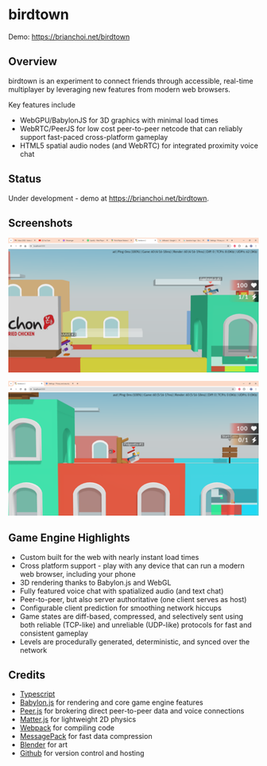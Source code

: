 # birdtown

Demo: https://brianchoi.net/birdtown

## Overview

birdtown is an experiment to connect friends through accessible, real-time multiplayer by leveraging new features from modern web browsers.

Key features include
 * WebGPU/BabylonJS for 3D graphics with minimal load times
 * WebRTC/PeerJS for low cost peer-to-peer netcode that can reliably support fast-paced cross-platform gameplay
 * HTML5 spatial audio nodes (and WebRTC) for integrated proximity voice chat

## Status

Under development - demo at https://brianchoi.net/birdtown.

## Screenshots

![devlog043](https://github.com/bchoi12/birdtown/blob/master/screenshots/devlog043.png?raw=true)

![devlog046](https://github.com/bchoi12/birdtown/blob/master/screenshots/devlog046.png?raw=true)

## Game Engine Highlights
 * Custom built for the web with nearly instant load times
 * Cross platform support - play with any device that can run a modern web browser, including your phone
 * 3D rendering thanks to Babylon.js and WebGL
 * Fully featured voice chat with spatialized audio (and text chat)
 * Peer-to-peer, but also server authoritative (one client serves as host)
 * Configurable client prediction for smoothing network hiccups
 * Game states are diff-based, compressed, and selectively sent using both reliable (TCP-like) and unreliable (UDP-like) protocols for fast and consistent gameplay
 * Levels are procedurally generated, deterministic, and synced over the network

## Credits

 * [Typescript](https://www.typescriptlang.org/)
 * [Babylon.js](https://www.babylonjs.com/) for rendering and core game engine features
 * [Peer.js](https://peerjs.com/) for brokering direct peer-to-peer data and voice connections
 * [Matter.js](https://brm.io/matter-js/) for lightweight 2D physics
 * [Webpack](https://webpack.js.org/) for compiling code
 * [MessagePack](https://msgpack.org/index.html) for fast data compression
 * [Blender](https://www.blender.org/) for art
 * [Github](https://github.com/) for version control and hosting